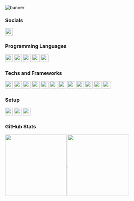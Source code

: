 ![banner](https://github.com/williamMDsilva/williamMDsilva/assets/15850924/cae17ac5-29bc-4eed-b4dc-ae24f9189f2f)

### Socials
<a href="https://www.linkedin.com/in/william-moreira-da-silva-4215a1105/">
  <img height="25px" src="https://img.shields.io/badge/LinkedIn-0077B5?style=for-the-badge&logo=linkedin&logoColor=white">
</a>


### Programming Languages
<div>
  <img height="25px" src="https://img.shields.io/badge/HTML5-E34F26?style=for-the-badge&logo=html5&logoColor=white">
  <img height="25px" src="https://img.shields.io/badge/CSS3-1572B6?style=for-the-badge&logo=css3&logoColor=white">
  <img height="25px" src="https://img.shields.io/badge/Elixir-4B275F?style=for-the-badge&logo=elixir&logoColor=white">
  <img height="25px" src="https://img.shields.io/badge/JavaScript-323330?style=for-the-badge&logo=javascript&logoColor=F7DF1E">
  <img height="25px" src="https://img.shields.io/badge/shell_script-%23121011.svg?style=for-the-badge&logo=gnu-bash&logoColor=white">
</div>

### Techs and Frameworks
<div>  
  <img height="25px" src="https://img.shields.io/badge/React-20232A?style=for-the-badge&logo=react&logoColor=61DAFB">
  <img height="25px" src="https://img.shields.io/badge/React_Native-20232A?style=for-the-badge&logo=react&logoColor=61DAFB">
  <img height="25px" src="https://img.shields.io/badge/PostgreSQL-316192?style=for-the-badge&logo=postgresql&logoColor=white">
  <img height="25px" src="https://img.shields.io/badge/MongoDB-4EA94B?style=for-the-badge&logo=mongodb&logoColor=white">
  <img height="25px" src="https://img.shields.io/badge/SQLite-07405E?style=for-the-badge&logo=sqlite&logoColor=white">
  <img height="25px" src="https://img.shields.io/badge/Node.js-43853D?style=for-the-badge&logo=node.js&logoColor=white">
  <img height="25px" src="https://img.shields.io/badge/Heroku-430098?style=for-the-badge&logo=heroku&logoColor=white">
  <img height="25px" src="https://img.shields.io/badge/Google_Cloud-4285F4?style=for-the-badge&logo=google-cloud&logoColor=white">
  <img height="25px" src="https://img.shields.io/badge/Amazon_AWS-FF9900?style=for-the-badge&logo=amazonaws&logoColor=white">
  <img height="25px" src="https://img.shields.io/badge/Flutter-02569B?style=for-the-badge&logo=flutter&logoColor=white">
  <img height="25px" src="https://img.shields.io/badge/docker-%230db7ed.svg?style=for-the-badge&logo=docker&logoColor=white">
  <img height="25px" src="https://img.shields.io/badge/kubernetes-%23326ce5.svg?style=for-the-badge&logo=kubernetes&logoColor=white">
</div>

### Setup
<div>
    <img height="25px" src="https://img.shields.io/badge/mac%20os-000000?style=for-the-badge&logo=apple&logoColor=white">
    <img height="25px" src= "https://img.shields.io/badge/Visual_Studio-5C2D91?style=for-the-badge&logo=visual%20studio&logoColor=white">
    <img height="25px" src= "https://img.shields.io/badge/Hyper-000000?style=for-the-badge&logo=hyper&logoColor=white">
</div>

### GitHub Stats
<a href="https://github.com/anuraghazra/github-readme-stats">
  <img height=200 align="center" src="https://github-readme-stats.vercel.app/api?username=williamMDsilva&show_icons=true&theme=transparent" />
</a>
<a href="https://github.com/anuraghazra/convoychat">
  <img height=200 align="center" src="https://github-readme-stats.vercel.app/api/top-langs?username=williamMDsilva&show_icons=true&theme=transparent&layout=compact&langs_count=8&card_width=450" />
</a>
